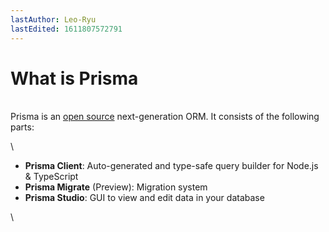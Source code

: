 ```yaml
---
lastAuthor: Leo-Ryu
lastEdited: 1611807572791
---
```

# What is Prisma

\
Prisma is an [open source](https://github.com/prisma/prisma) next-generation ORM. It consists of the following parts:

\
* **Prisma Client**: Auto-generated and type-safe query builder for Node.js & TypeScript
* **Prisma Migrate** (Preview): Migration system
* **Prisma Studio**: GUI to view and edit data in your database

\
